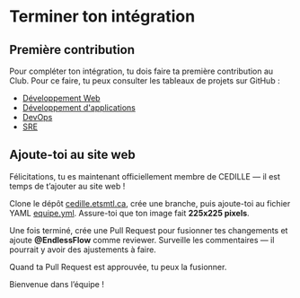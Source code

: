 # Terminer ton intégration

## Première contribution

Pour compléter ton intégration, tu dois faire ta première contribution au Club.
Pour ce faire, tu peux consulter les tableaux de projets sur GitHub :

- [Développement Web](https://github.com/orgs/ClubCedille/projects/13)
- [Développement
  d'applications](https://github.com/orgs/ClubCedille/projects/12)
- [DevOps](https://github.com/orgs/ClubCedille/projects/14)
- [SRE](https://github.com/orgs/ClubCedille/projects/16/views/1)

## Ajoute-toi au site web

Félicitations, tu es maintenant officiellement membre de CEDILLE — il est temps
de t’ajouter au site web !

Clone le dépôt
[cedille.etsmtl.ca](https://github.com/ClubCedille/cedille.etsmtl.ca/tree/master),
crée une branche, puis ajoute-toi au fichier YAML
[equipe.yml](https://github.com/ClubCedille/cedille.etsmtl.ca/blob/master/data/equipe.yml).
Assure-toi que ton image fait **225x225 pixels**.

Une fois terminé, crée une Pull Request pour fusionner tes changements et ajoute
**@EndlessFlow** comme reviewer. Surveille les commentaires — il pourrait y
avoir des ajustements à faire.

Quand ta Pull Request est approuvée, tu peux la fusionner.

Bienvenue dans l’équipe !
